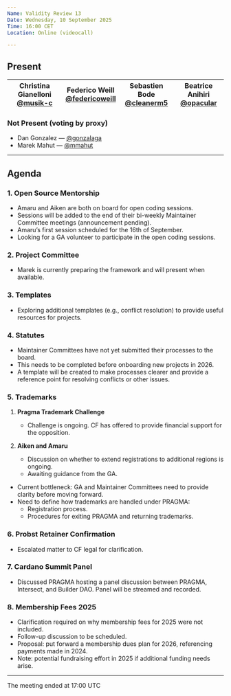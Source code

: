 ```yaml
---
Name: Validity Review 13  
Date: Wednesday, 10 September 2025  
Time: 16:00 CET  
Location: Online (videocall)  

---
```


## Present

| Christina Gianelloni <br/> [@musik-c][] | Federico Weill <br/> [@federicoweill][] | Sebastien Bode <br/> [@cleanerm5][] | Beatrice Anihiri <br/> [@opacular][] |
|-----------------------------------------|-----------------------------------------|-------------------------------------|--------------------------------------|

[@musik-c]: https://github.com/musik-c  
[@federicoweill]: https://github.com/federicoweill  
[@gonzalaga]: https://github.com/gonzalaga  
[@cleanerm5]: https://github.com/cleanerm5  
[@opacular]: https://github.com/opacular  
[@mmahut]: https://github.com/mmahut  

### Not Present (voting by proxy)
- Dan Gonzalez — [@gonzalaga][]  
- Marek Mahut — [@mmahut][]   

---

## Agenda

### 1. Open Source Mentorship
- Amaru and Aiken are both on board for open coding sessions.  
- Sessions will be added to the end of their bi-weekly Maintainer Committee meetings (announcement pending).  
- Amaru’s first session scheduled for the 16th of September.  
- Looking for a GA volunteer to participate in the open coding sessions.  

### 2. Project Committee
- Marek is currently preparing the framework and will present when available.  

### 3. Templates
- Exploring additional templates (e.g., conflict resolution) to provide useful resources for projects.  

### 4. Statutes
- Maintainer Committees have not yet submitted their processes to the board. 
- This needs to be completed before onboarding new projects in 2026.  
- A template will be created to make processes clearer and provide a reference point for resolving conflicts or other issues.  

### 5. Trademarks
1. **Pragma Trademark Challenge**  
   - Challenge is ongoing. CF has offered to provide financial support for the opposition.  

2. **Aiken and Amaru**  
   - Discussion on whether to extend registrations to additional regions is ongoing.  
   - Awaiting guidance from the GA.  

- Current bottleneck: GA and Maintainer Committees need to provide clarity before moving forward.  
- Need to define how trademarks are handled under PRAGMA:  
  - Registration process.   
  - Procedures for exiting PRAGMA and returning trademarks.  

### 6. Probst Retainer Confirmation
- Escalated matter to CF legal for clarification.  

### 7. Cardano Summit Panel
- Discussed PRAGMA hosting a panel discussion between PRAGMA, Intersect, and Builder DAO. Panel will be streamed and recorded.  

### 8. Membership Fees 2025
- Clarification required on why membership fees for 2025 were not included.  
- Follow-up discussion to be scheduled.  
- Proposal: put forward a membership dues plan for 2026, referencing payments made in 2024.  
- Note: potential fundraising effort in 2025 if additional funding needs arise.  

---
The meeting ended at 17:00 UTC
